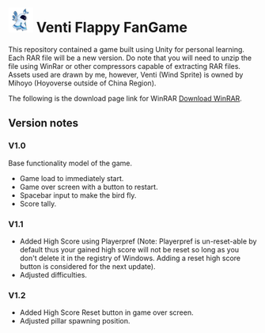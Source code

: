 # <img src="/Venti.png" width=50> Venti Flappy FanGame 
This repository contained a game built using Unity for personal learning. Each RAR file will be a new version. Do note that you will need to unzip the file using WinRar or other compressors capable of extracting RAR files. Assets used are drawn by me, however, Venti (Wind Sprite) is owned by Mihoyo (Hoyoverse outside of China Region).

The following is the download page link for WinRAR [Download WinRAR](https://www.rarlab.com/download.htm).
## Version notes
### V1.0
Base functionality model of the game. 
- Game load to immediately start.
- Game over screen with a button to restart.
- Spacebar input to make the bird fly.
- Score tally.

### V1.1
- Added High Score using Playerpref (Note: Playerpref is un-reset-able by default thus your gained high score will not be reset so long as you don't delete it in the registry of Windows. Adding a reset high score button is considered for the next update).
- Adjusted difficulties.

### V1.2
- Added High Score Reset button in game over screen.
- Adjusted pillar spawning position.
